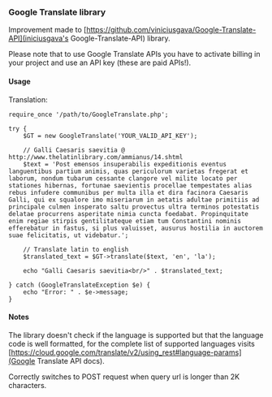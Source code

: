 ### Google Translate library

Improvement made to [https://github.com/viniciusgava/Google-Translate-API](iniciusgava's Google-Translate-API) library.

Please note that to use Google Translate APIs you have to activate billing in your project and use an API key (these are paid APIs!).

#### Usage

Translation:

```
require_once '/path/to/GoogleTranslate.php';

try {
    $GT = new GoogleTranslate('YOUR_VALID_API_KEY');

    // Galli Caesaris saevitia @ http://www.thelatinlibrary.com/ammianus/14.shtml
    $text = 'Post emensos insuperabilis expeditionis eventus languentibus partium animis, quas periculorum varietas fregerat et laborum, nondum tubarum cessante clangore vel milite locato per stationes hibernas, fortunae saevientis procellae tempestates alias rebus infudere communibus per multa illa et dira facinora Caesaris Galli, qui ex squalore imo miseriarum in aetatis adultae primitiis ad principale culmen insperato saltu provectus ultra terminos potestatis delatae procurrens asperitate nimia cuncta foedabat. Propinquitate enim regiae stirpis gentilitateque etiam tum Constantini nominis efferebatur in fastus, si plus valuisset, ausurus hostilia in auctorem suae felicitatis, ut videbatur.';
    
    // Translate latin to english
    $translated_text = $GT->translate($text, 'en', 'la');
    
    echo "Galli Caesaris saevitia<br/>" . $translated_text;

} catch (GoogleTranslateException $e) {
    echo "Error: " . $e->message;
}

```

#### Notes

The library doesn't check if the language is supported but that the language code is well formatted, for the complete list of supported languages
visits [https://cloud.google.com/translate/v2/using_rest#language-params](Google Translate API docs).

Correctly switches to POST request when query url is longer than 2K characters.
